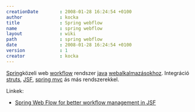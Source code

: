 ```yaml
---
creationDate        : 2008-01-28 16:24:54 +0100 
author              : kocka 
title               : Spring webflow 
name                : spring webflow 
layout              : wiki 
path                : spring webflow 
date                : 2008-01-28 16:24:54 +0100 
version             : 1 
creator             : kocka 
---
```

[Spring](spring.html)közeli web [workflow](workflow.html) rendszer [java](java.html) [webalkalmazásokhoz](webapp.html). Integráció [struts](struts.html), [JSF](JSF.html), [spring mvc](spring.html) ás más rendszerekkel.

Linkek:

*   [Spring Web Flow for better workflow management in JSF](http://www.javaworld.com/javaworld/jw-01-2008/jw-01-swf4jsf.html)


